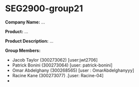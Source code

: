 # SEG2900-group21

**Company Name:**
...

**Product:**
...

**Product Description:**
...

**Group Members:**
- Jacob Taylor (300273062) [user:jwt2706]
- Patrick Bonini (300273064) [user: patrick-bonini]
- Omar Abdelghany (300268565) [user : OmarAbdelghanyyy]
- Racine Kane (300273077) .[user: Racine-04]
- 


